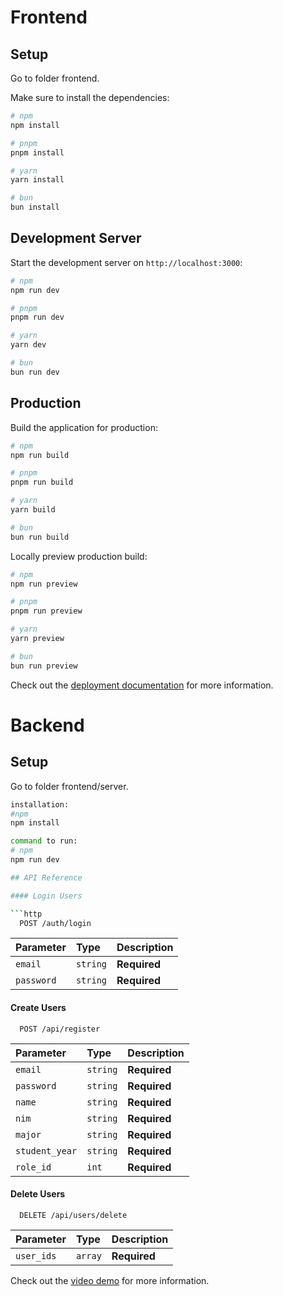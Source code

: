 
# Frontend

## Setup

Go to folder frontend.

Make sure to install the dependencies:

```bash
# npm
npm install

# pnpm
pnpm install

# yarn
yarn install

# bun
bun install
```

## Development Server

Start the development server on `http://localhost:3000`:

```bash
# npm
npm run dev

# pnpm
pnpm run dev

# yarn
yarn dev

# bun
bun run dev
```

## Production

Build the application for production:

```bash
# npm
npm run build

# pnpm
pnpm run build

# yarn
yarn build

# bun
bun run build
```

Locally preview production build:

```bash
# npm
npm run preview

# pnpm
pnpm run preview

# yarn
yarn preview

# bun
bun run preview
```

Check out the [deployment documentation](https://nuxt.com/docs/getting-started/deployment) for more information.

# Backend

## Setup
Go to folder frontend/server.
```bash
installation:
#npm
npm install

command to run:
# npm
npm run dev

## API Reference

#### Login Users

```http
  POST /auth/login
```

| Parameter | Type     | Description                       |
| :-------- | :------- | :-------------------------------- |
| `email`      | `string` | **Required**|
| `password` | `string` | **Required** |

#### Create Users

```http
  POST /api/register
```

| Parameter | Type     | Description                       |
| :-------- | :------- | :-------------------------------- |
| `email`      | `string` | **Required**|
| `password` | `string` | **Required** |
| `name`      | `string` | **Required**|
| `nim`      | `string` | **Required**|
| `major`      | `string` | **Required**|
| `student_year`      | `string` | **Required**|
| `role_id`      | `int` | **Required**|


#### Delete Users

```http
  DELETE /api/users/delete
```

| Parameter | Type     | Description                       |
| :-------- | :------- | :-------------------------------- |
| `user_ids`      | `array` | **Required**|

Check out the [video demo](https://app.screencastify.com/v3/watch/yb8rqRmfsgFaukpax1jq) for more information.